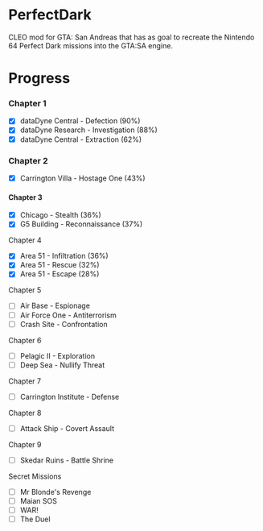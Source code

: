 # PerfectDark

CLEO mod for GTA: San Andreas that has as goal to recreate the Nintendo 64 Perfect Dark missions into the GTA:SA engine.

# Progress

### Chapter 1

- [x] dataDyne Central - Defection (90%)
- [x] dataDyne Research - Investigation (88%)
- [x] dataDyne Central - Extraction (62%)

### Chapter 2

- [x] Carrington Villa - Hostage One (43%)

#### Chapter 3

- [x] Chicago - Stealth (36%)
- [x] G5 Building - Reconnaissance (37%)

Chapter 4

- [x] Area 51 - Infiltration (36%)
- [x] Area 51 - Rescue (32%)
- [x] Area 51 - Escape (28%)

Chapter 5

- [ ] Air Base - Espionage
- [ ] Air Force One - Antiterrorism
- [ ] Crash Site - Confrontation

Chapter 6

- [ ] Pelagic II - Exploration
- [ ] Deep Sea - Nullify Threat

Chapter 7

- [ ] Carrington Institute - Defense

Chapter 8

- [ ] Attack Ship - Covert Assault

Chapter 9

- [ ] Skedar Ruins - Battle Shrine

Secret Missions

- [ ] Mr Blonde's Revenge
- [ ] Maian SOS
- [ ] WAR!
- [ ] The Duel
